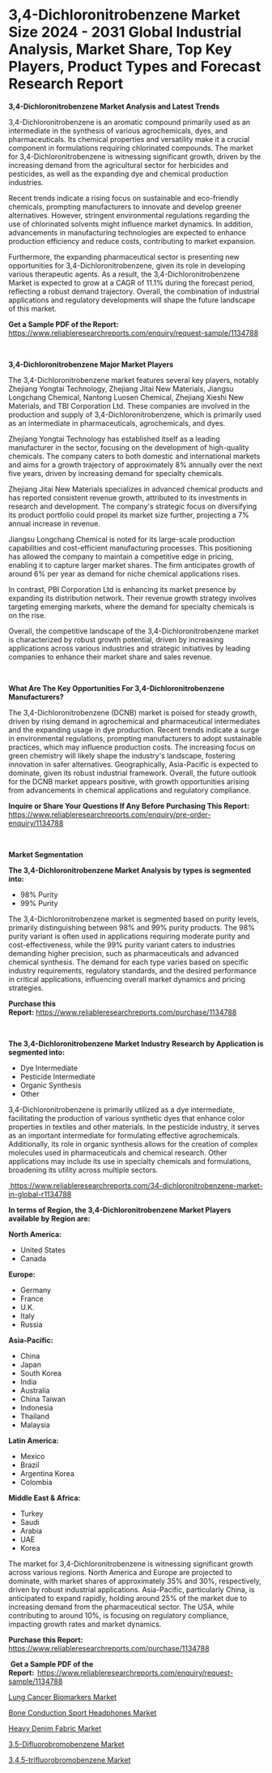 <p><h1>3,4-Dichloronitrobenzene Market Size 2024 - 2031 Global Industrial Analysis, Market Share, Top Key Players, Product Types and Forecast Research Report</h1></p><p><strong>3,4-Dichloronitrobenzene Market Analysis and Latest Trends</strong></p>
<p><p>3,4-Dichloronitrobenzene is an aromatic compound primarily used as an intermediate in the synthesis of various agrochemicals, dyes, and pharmaceuticals. Its chemical properties and versatility make it a crucial component in formulations requiring chlorinated compounds. The market for 3,4-Dichloronitrobenzene is witnessing significant growth, driven by the increasing demand from the agricultural sector for herbicides and pesticides, as well as the expanding dye and chemical production industries.</p><p>Recent trends indicate a rising focus on sustainable and eco-friendly chemicals, prompting manufacturers to innovate and develop greener alternatives. However, stringent environmental regulations regarding the use of chlorinated solvents might influence market dynamics. In addition, advancements in manufacturing technologies are expected to enhance production efficiency and reduce costs, contributing to market expansion.</p><p>Furthermore, the expanding pharmaceutical sector is presenting new opportunities for 3,4-Dichloronitrobenzene, given its role in developing various therapeutic agents. As a result, the 3,4-Dichloronitrobenzene Market is expected to grow at a CAGR of 11.1% during the forecast period, reflecting a robust demand trajectory. Overall, the combination of industrial applications and regulatory developments will shape the future landscape of this market.</p></p>
<p><strong>Get a Sample PDF of the Report:&nbsp;</strong> <a href="https://www.reliableresearchreports.com/enquiry/request-sample/1134788?utm_campaign=8&utm_medium=2&utm_source=Github&utm_content=ia&utm_term=18122024&utm_id=34-dichloronitrobenzene">https://www.reliableresearchreports.com/enquiry/request-sample/1134788</a></p>
<p>&nbsp;</p>
<p><strong>3,4-Dichloronitrobenzene Major Market Players</strong></p>
<p><p>The 3,4-Dichloronitrobenzene market features several key players, notably Zhejiang Yongtai Technology, Zhejiang Jitai New Materials, Jiangsu Longchang Chemical, Nantong Luosen Chemical, Zhejiang Xieshi New Materials, and TBI Corporation Ltd. These companies are involved in the production and supply of 3,4-Dichloronitrobenzene, which is primarily used as an intermediate in pharmaceuticals, agrochemicals, and dyes.</p><p>Zhejiang Yongtai Technology has established itself as a leading manufacturer in the sector, focusing on the development of high-quality chemicals. The company caters to both domestic and international markets and aims for a growth trajectory of approximately 8% annually over the next five years, driven by increasing demand for specialty chemicals.</p><p>Zhejiang Jitai New Materials specializes in advanced chemical products and has reported consistent revenue growth, attributed to its investments in research and development. The company's strategic focus on diversifying its product portfolio could propel its market size further, projecting a 7% annual increase in revenue.</p><p>Jiangsu Longchang Chemical is noted for its large-scale production capabilities and cost-efficient manufacturing processes. This positioning has allowed the company to maintain a competitive edge in pricing, enabling it to capture larger market shares. The firm anticipates growth of around 6% per year as demand for niche chemical applications rises.</p><p>In contrast, PBI Corporation Ltd is enhancing its market presence by expanding its distribution network. Their revenue growth strategy involves targeting emerging markets, where the demand for specialty chemicals is on the rise.</p><p>Overall, the competitive landscape of the 3,4-Dichloronitrobenzene market is characterized by robust growth potential, driven by increasing applications across various industries and strategic initiatives by leading companies to enhance their market share and sales revenue.</p></p>
<p>&nbsp;</p>
<p><strong>What Are The Key Opportunities For 3,4-Dichloronitrobenzene Manufacturers?</strong></p>
<p><p>The 3,4-Dichloronitrobenzene (DCNB) market is poised for steady growth, driven by rising demand in agrochemical and pharmaceutical intermediates and the expanding usage in dye production. Recent trends indicate a surge in environmental regulations, prompting manufacturers to adopt sustainable practices, which may influence production costs. The increasing focus on green chemistry will likely shape the industry's landscape, fostering innovation in safer alternatives. Geographically, Asia-Pacific is expected to dominate, given its robust industrial framework. Overall, the future outlook for the DCNB market appears positive, with growth opportunities arising from advancements in chemical applications and regulatory compliance.</p></p>
<p><strong>Inquire or Share Your Questions If Any Before Purchasing This Report:</strong> <a href="https://www.reliableresearchreports.com/enquiry/pre-order-enquiry/1134788?utm_campaign=8&utm_medium=2&utm_source=Github&utm_content=ia&utm_term=18122024&utm_id=34-dichloronitrobenzene">https://www.reliableresearchreports.com/enquiry/pre-order-enquiry/1134788</a></p>
<p>&nbsp;</p>
<p><strong>Market Segmentation</strong></p>
<p><strong>The 3,4-Dichloronitrobenzene Market Analysis by types is segmented into:</strong></p>
<p><ul><li>98% Purity</li><li>99% Purity</li></ul></p>
<p><p>The 3,4-Dichloronitrobenzene market is segmented based on purity levels, primarily distinguishing between 98% and 99% purity products. The 98% purity variant is often used in applications requiring moderate purity and cost-effectiveness, while the 99% purity variant caters to industries demanding higher precision, such as pharmaceuticals and advanced chemical synthesis. The demand for each type varies based on specific industry requirements, regulatory standards, and the desired performance in critical applications, influencing overall market dynamics and pricing strategies.</p></p>
<p><strong>Purchase this Report:&nbsp;</strong><a href="https://www.reliableresearchreports.com/purchase/1134788?utm_campaign=8&utm_medium=2&utm_source=Github&utm_content=ia&utm_term=18122024&utm_id=34-dichloronitrobenzene">https://www.reliableresearchreports.com/purchase/1134788</a></p>
<p>&nbsp;</p>
<p><strong>The 3,4-Dichloronitrobenzene Market Industry Research by Application is segmented into:</strong></p>
<p><ul><li>Dye Intermediate</li><li>Pesticide Intermediate</li><li>Organic Synthesis</li><li>Other</li></ul></p>
<p><p>3,4-Dichloronitrobenzene is primarily utilized as a dye intermediate, facilitating the production of various synthetic dyes that enhance color properties in textiles and other materials. In the pesticide industry, it serves as an important intermediate for formulating effective agrochemicals. Additionally, its role in organic synthesis allows for the creation of complex molecules used in pharmaceuticals and chemical research. Other applications may include its use in specialty chemicals and formulations, broadening its utility across multiple sectors.</p></p>
<p><a href="https://www.reliableresearchreports.com/34-dichloronitrobenzene-market-in-global-r1134788?utm_campaign=8&utm_medium=2&utm_source=Github&utm_content=ia&utm_term=18122024&utm_id=34-dichloronitrobenzene">&nbsp;https://www.reliableresearchreports.com/34-dichloronitrobenzene-market-in-global-r1134788</a></p>
<p><strong>In terms of Region, the 3,4-Dichloronitrobenzene Market Players available by Region are:</strong></p>
<p>
    <p> <strong> North America: </strong>
        <ul>
            <li>United States</li>
            <li>Canada</li>
        </ul>
        </p> 
    <p> <strong> Europe: </strong>
        <ul>
            <li>Germany</li>
            <li>France</li>
            <li>U.K.</li>
            <li>Italy</li>
            <li>Russia</li>
        </ul>
        </p> 
    <p> <strong> Asia-Pacific: </strong>
        <ul>
            <li>China</li>
            <li>Japan</li>
            <li>South Korea</li>
            <li>India</li>
            <li>Australia</li>
            <li>China Taiwan</li>
            <li>Indonesia</li>
            <li>Thailand</li>
            <li>Malaysia</li>
        </ul>
        </p> 
    <p> <strong> Latin America: </strong>
        <ul>
            <li>Mexico</li>
            <li>Brazil</li>
            <li>Argentina Korea</li>
            <li>Colombia</li>
        </ul>
        </p> 
    <p> <strong> Middle East & Africa: </strong>
        <ul>
            <li>Turkey</li>
            <li>Saudi</li>
            <li>Arabia</li>
            <li>UAE</li>
            <li>Korea</li>
        </ul>
    </p>
    </p>
<p><p>The market for 3,4-Dichloronitrobenzene is witnessing significant growth across various regions. North America and Europe are projected to dominate, with market shares of approximately 35% and 30%, respectively, driven by robust industrial applications. Asia-Pacific, particularly China, is anticipated to expand rapidly, holding around 25% of the market due to increasing demand from the pharmaceutical sector. The USA, while contributing to around 10%, is focusing on regulatory compliance, impacting growth rates and market dynamics. </p></p>
<p><strong>Purchase this Report: </strong><a href="https://www.reliableresearchreports.com/purchase/1134788?utm_campaign=8&utm_medium=2&utm_source=Github&utm_content=ia&utm_term=18122024&utm_id=34-dichloronitrobenzene">https://www.reliableresearchreports.com/purchase/1134788</a></p>
<p>&nbsp;<strong>Get a Sample PDF of the Report:&nbsp;&nbsp;</strong><a href="https://www.reliableresearchreports.com/enquiry/request-sample/1134788?utm_campaign=8&utm_medium=2&utm_source=Github&utm_content=ia&utm_term=18122024&utm_id=34-dichloronitrobenzene">https://www.reliableresearchreports.com/enquiry/request-sample/1134788</a></p>
<p><strong></strong></p>
<p><p><a href="https://www.linkedin.com/pulse/thorough-competitor-analysis-lung-cancer-biomarkers-market-f6lfe?utm_campaign=8&utm_medium=2&utm_source=Github&utm_content=ia&utm_term=18122024&utm_id=34-dichloronitrobenzene">Lung Cancer Biomarkers Market</a></p><p><a href="https://www.linkedin.com/pulse/forecasting-bone-conduction-sport-headphones-market-meikc?utm_campaign=8&utm_medium=2&utm_source=Github&utm_content=ia&utm_term=18122024&utm_id=34-dichloronitrobenzene">Bone Conduction Sport Headphones Market</a></p><p><a href="https://www.linkedin.com/pulse/heavy-denim-fabric-market-analysis-featuringgrowth-andindustry-cg3pc?utm_campaign=8&utm_medium=2&utm_source=Github&utm_content=ia&utm_term=18122024&utm_id=34-dichloronitrobenzene">Heavy Denim Fabric Market</a></p><p><a href="https://github.com/AfsanaMia652/Market-Research-Report-List-1/blob/main/35-difluorobromobenzene-market.md?utm_campaign=8&utm_medium=2&utm_source=Github&utm_content=ia&utm_term=18122024&utm_id=34-dichloronitrobenzene">3,5-Difluorobromobenzene Market</a></p><p><a href="https://github.com/wileonie19657/Market-Research-Report-List-1/blob/main/345-trifluorobromobenzene-market.md?utm_campaign=8&utm_medium=2&utm_source=Github&utm_content=ia&utm_term=18122024&utm_id=34-dichloronitrobenzene">3,4,5-trifluorobromobenzene Market</a></p></p>